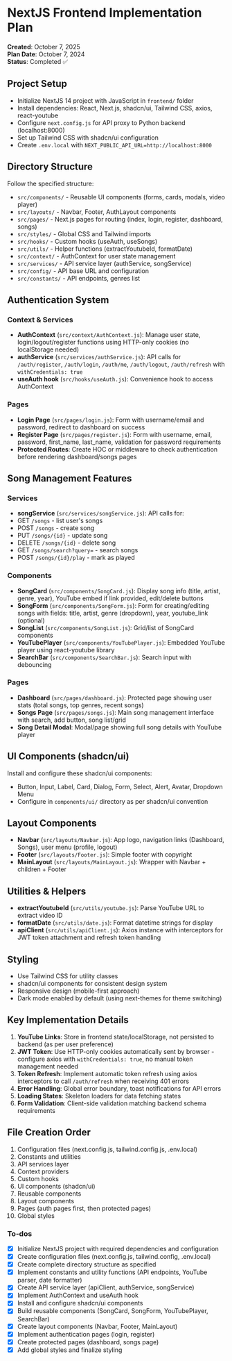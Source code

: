 <!-- eef549cc-3ec8-4c2d-adea-60856d9379f1 33adbbcd-3392-4654-bf7c-cbc31b117baa -->
# NextJS Frontend Implementation Plan

**Created**: October 7, 2025  
**Plan Date**: October 7, 2024  
**Status**: Completed ✅

## Project Setup

- Initialize NextJS 14 project with JavaScript in `frontend/` folder
- Install dependencies: React, Next.js, shadcn/ui, Tailwind CSS, axios, react-youtube
- Configure `next.config.js` for API proxy to Python backend (localhost:8000)
- Set up Tailwind CSS with shadcn/ui configuration
- Create `.env.local` with `NEXT_PUBLIC_API_URL=http://localhost:8000`

## Directory Structure

Follow the specified structure:

- `src/components/` - Reusable UI components (forms, cards, modals, video player)
- `src/layouts/` - Navbar, Footer, AuthLayout components
- `src/pages/` - Next.js pages for routing (index, login, register, dashboard, songs)
- `src/styles/` - Global CSS and Tailwind imports
- `src/hooks/` - Custom hooks (useAuth, useSongs)
- `src/utils/` - Helper functions (extractYoutubeId, formatDate)
- `src/context/` - AuthContext for user state management
- `src/services/` - API service layer (authService, songService)
- `src/config/` - API base URL and configuration
- `src/constants/` - API endpoints, genres list

## Authentication System

### Context & Services

- **AuthContext** (`src/context/AuthContext.js`): Manage user state, login/logout/register functions using HTTP-only cookies (no localStorage needed)
- **authService** (`src/services/authService.js`): API calls for `/auth/register`, `/auth/login`, `/auth/me`, `/auth/logout`, `/auth/refresh` with `withCredentials: true`
- **useAuth hook** (`src/hooks/useAuth.js`): Convenience hook to access AuthContext

### Pages

- **Login Page** (`src/pages/login.js`): Form with username/email and password, redirect to dashboard on success
- **Register Page** (`src/pages/register.js`): Form with username, email, password, first_name, last_name, validation for password requirements
- **Protected Routes**: Create HOC or middleware to check authentication before rendering dashboard/songs pages

## Song Management Features

### Services

- **songService** (`src/services/songService.js`): API calls for:
- GET `/songs` - list user's songs
- POST `/songs` - create song
- PUT `/songs/{id}` - update song
- DELETE `/songs/{id}` - delete song
- GET `/songs/search?query=` - search songs
- POST `/songs/{id}/play` - mark as played

### Components

- **SongCard** (`src/components/SongCard.js`): Display song info (title, artist, genre, year), YouTube embed if link provided, edit/delete buttons
- **SongForm** (`src/components/SongForm.js`): Form for creating/editing songs with fields: title, artist, genre (dropdown), year, youtube_link (optional)
- **SongList** (`src/components/SongList.js`): Grid/list of SongCard components
- **YouTubePlayer** (`src/components/YouTubePlayer.js`): Embedded YouTube player using react-youtube library
- **SearchBar** (`src/components/SearchBar.js`): Search input with debouncing

### Pages

- **Dashboard** (`src/pages/dashboard.js`): Protected page showing user stats (total songs, top genres, recent songs)
- **Songs Page** (`src/pages/songs.js`): Main song management interface with search, add button, song list/grid
- **Song Detail Modal**: Modal/page showing full song details with YouTube player

## UI Components (shadcn/ui)

Install and configure these shadcn/ui components:

- Button, Input, Label, Card, Dialog, Form, Select, Alert, Avatar, Dropdown Menu
- Configure in `components/ui/` directory as per shadcn/ui convention

## Layout Components

- **Navbar** (`src/layouts/Navbar.js`): App logo, navigation links (Dashboard, Songs), user menu (profile, logout)
- **Footer** (`src/layouts/Footer.js`): Simple footer with copyright
- **MainLayout** (`src/layouts/MainLayout.js`): Wrapper with Navbar + children + Footer

## Utilities & Helpers

- **extractYoutubeId** (`src/utils/youtube.js`): Parse YouTube URL to extract video ID
- **formatDate** (`src/utils/date.js`): Format datetime strings for display
- **apiClient** (`src/utils/apiClient.js`): Axios instance with interceptors for JWT token attachment and refresh token handling

## Styling

- Use Tailwind CSS for utility classes
- shadcn/ui components for consistent design system
- Responsive design (mobile-first approach)
- Dark mode enabled by default (using next-themes for theme switching)

## Key Implementation Details

1. **YouTube Links**: Store in frontend state/localStorage, not persisted to backend (as per user preference)
2. **JWT Token**: Use HTTP-only cookies automatically sent by browser - configure axios with `withCredentials: true`, no manual token management needed
3. **Token Refresh**: Implement automatic token refresh using axios interceptors to call `/auth/refresh` when receiving 401 errors
4. **Error Handling**: Global error boundary, toast notifications for API errors
5. **Loading States**: Skeleton loaders for data fetching states
6. **Form Validation**: Client-side validation matching backend schema requirements

## File Creation Order

1. Configuration files (next.config.js, tailwind.config.js, .env.local)
2. Constants and utilities
3. API services layer
4. Context providers
5. Custom hooks
6. UI components (shadcn/ui)
7. Reusable components
8. Layout components
9. Pages (auth pages first, then protected pages)
10. Global styles

### To-dos

- [x] Initialize NextJS project with required dependencies and configuration
- [x] Create configuration files (next.config.js, tailwind.config, .env.local)
- [x] Create complete directory structure as specified
- [x] Implement constants and utility functions (API endpoints, YouTube parser, date formatter)
- [x] Create API service layer (apiClient, authService, songService)
- [x] Implement AuthContext and useAuth hook
- [x] Install and configure shadcn/ui components
- [x] Build reusable components (SongCard, SongForm, YouTubePlayer, SearchBar)
- [x] Create layout components (Navbar, Footer, MainLayout)
- [x] Implement authentication pages (login, register)
- [x] Create protected pages (dashboard, songs page)
- [x] Add global styles and finalize styling
